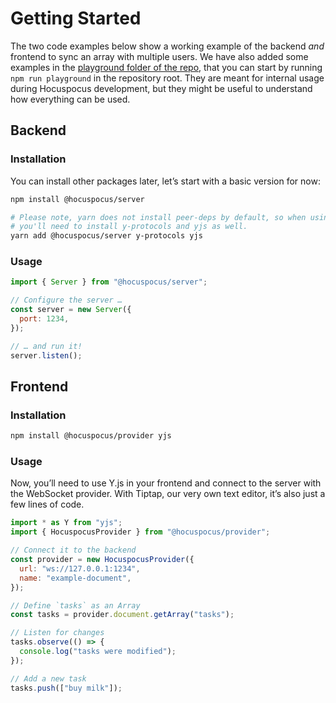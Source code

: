 # Getting Started

The two code examples below show a working example of the backend _and_ frontend to sync an array
with multiple users. We have also added some examples in the [playground folder of the
repo](https://github.com/ueberdosis/hocuspocus/tree/main/playground), that you can start by
running `npm run playground` in the repository root. They are meant for internal usage during Hocuspocus
development, but they might be useful to understand how everything can be used.

## Backend

### Installation

You can install other packages later, let’s start with a basic version for now:

```bash
npm install @hocuspocus/server

# Please note, yarn does not install peer-deps by default, so when using yarn,
# you'll need to install y-protocols and yjs as well.
yarn add @hocuspocus/server y-protocols yjs
```

### Usage

```js
import { Server } from "@hocuspocus/server";

// Configure the server …
const server = new Server({
  port: 1234,
});

// … and run it!
server.listen();
```

## Frontend

### Installation

```bash
npm install @hocuspocus/provider yjs
```

### Usage

Now, you’ll need to use Y.js in your frontend and connect to the server with the WebSocket provider. With Tiptap, our very own text editor, it’s also just a few lines of code.

```js
import * as Y from "yjs";
import { HocuspocusProvider } from "@hocuspocus/provider";

// Connect it to the backend
const provider = new HocuspocusProvider({
  url: "ws://127.0.0.1:1234",
  name: "example-document",
});

// Define `tasks` as an Array
const tasks = provider.document.getArray("tasks");

// Listen for changes
tasks.observe(() => {
  console.log("tasks were modified");
});

// Add a new task
tasks.push(["buy milk"]);
```
